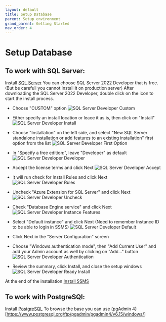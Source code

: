 ```yaml
---
layout: default
title: Setup Database
parent: Setup environment
grand_parent: Getting Started
nav_order: 4
---
```


# Setup Database 
## To work with SQL Server:
Install [SQL Server](https://www.microsoft.com/en-us/sql-server/sql-server-downloads)
You can choose SQL Server 2022 Developer that is free. (But be carefull you cannot install it on production server)
After downloading the SQL Server 2022 Developer, double click on the icon to start the install process.

 - Choose "CUSTOM" option
 ![SQL Server Developer Custom](../../Images/SQLServerDeveloperCustom.PNG)
 
 - Either specify an install location or leace it as is, then click on "Install"
 ![SQL Server Developer Install](../../Images/SQLServerDeveloperInstall.PNG)

 - Choose "Installation" on the left side, and select "New SQL Server standalone installation or add features to an existing installation" first option from the list
 ![SQL Server Developer First Option](../../Images/SQLServerDeveloperFirstOption.PNG)

 - In "Specify a free edition:", leave "Developer" as default
 ![SQL Server Developer Developer](../../Images/SQLServerDeveloperDeveloper.PNG)

 - Accept the license terms and click Next
 ![SQL Server Developer Accept](../../Images/SQLServerDeveloperAccept.PNG)

 - It will run check for Install Rules and click Next
 ![SQL Server Developer Rules](../../Images/SQLServerDeveloperRules.PNG)

 - Uncheck "Azure Extension for SQL Server" and click Next
 ![SQL Server Developer Uncheck](../../Images/SQLServerDeveloperUncheck.PNG)

 - Check "Database Engine service" and click Next
 ![SQL Server Developer Instance Features](../../Images/SQLServerDeveloperInstanceFeature.PNG)

 - Select "Default instance" and click Next (Need to remember Instance ID to be able to login in SSMS)
 ![SQL Server Developer Default](../../Images/SQLServerDeveloperDefault.PNG)

 - Click Next in the "Server Configuration" screen

 - Choose "Windows authentication mode", then "Add Current User" and add your Admin account as well by clicking on "Add..." button
 ![SQL Server Developer Authentication](../../Images/SQLServerDeveloperAuthentication.PNG)

 - Review the summary, click Install, and close the setup windows
 ![SQL Server Developer Ready Install](../../Images/SQLServerDeveloperReadyInstall.PNG)

At the end of the installation
[Install SSMS](https://learn.microsoft.com/en-us/sql/ssms/download-sql-server-management-studio-ssms)

## To work with PostgreSQl:
Install [PostgreSQL](https://www.postgresql.org/download/)
To browse the base you can use (pgAdmin 4)[https://www.postgresql.org/ftp/pgadmin/pgadmin4/v6.15/windows/]
